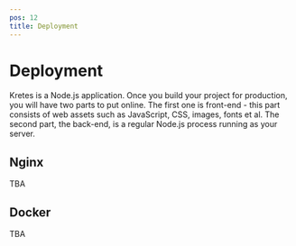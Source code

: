 ```yaml
---
pos: 12
title: Deployment
---
```


# Deployment

Kretes is a Node.js application. Once you build your project for production, you will have two parts to put online. The first one is front-end - this part consists of web assets such as JavaScript, CSS, images, fonts et al. The second part, the back-end, is a regular Node.js process running as your server.

## Nginx

TBA

## Docker

TBA